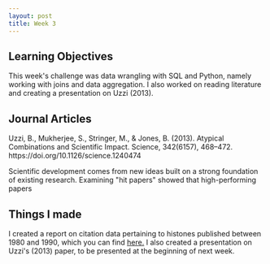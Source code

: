 ```yaml
---
layout: post
title: Week 3
---
```


<h2>Learning Objectives</h2>
This week's challenge was data wrangling with SQL and Python, namely working with joins and data aggregation. I also worked on reading literature and creating a presentation on Uzzi (2013).

<h2>Journal Articles</h2>
Uzzi, B., Mukherjee, S., Stringer, M., & Jones, B. (2013). Atypical Combinations and Scientific Impact. Science, 342(6157), 468–472. https://doi.org/10.1126/science.1240474

Scientific development comes from new ideas built on a strong foundation of existing research. Examining "hit papers" showed that high-performing papers 

<h2>Things I made</h2>
I created a report on citation data pertaining to histones published between 1980 and 1990, which you can find <a href="https://drive.google.com/file/d/1r_-orZ-4ZYLVUU8cGfiCF0kCMOP-Gnhp/view?usp=sharing)">here.</a> 
I also created a presentation on Uzzi's (2013) paper, to be presented at the beginning of next week. 
